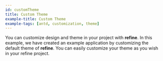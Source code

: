 ```yaml
---
id: customTheme
title: Custom Theme
example-title: Custom Theme
example-tags: [antd, customization, theme]
---
```


You can customize design and theme in your project with **refine**. In this example, we have created an example application by customizing the default theme of **refine**. You can easily customize your theme as you wish in your refine project.

<CodeSandboxExample path="customization-theme-antd" />
